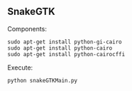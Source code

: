 ## SnakeGTK

Components:

    sudo apt-get install python-gi-cairo
    sudo apt-get install python-cairo
    sudo apt-get install python-cairocffi

Execute:

    python snakeGTKMain.py
